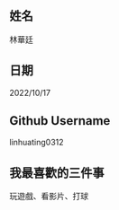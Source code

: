 姓名
----
林華廷

日期
----
2022/10/17

Github Username
---------------
linhuating0312

我最喜歡的三件事
---------------
玩遊戲、看影片、打球